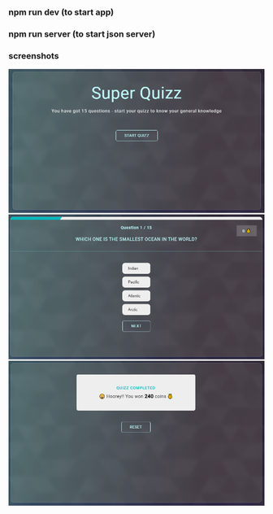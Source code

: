### npm run dev (to start app)

### npm run server (to start json server)

### screenshots

![Alt text](screenshots/screen-1.png)
![Alt text](./screenshots/screen-2.png)
![Alt text](./screenshots/screen-3.png)
